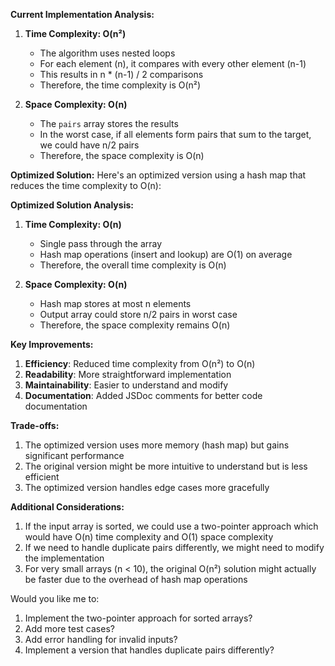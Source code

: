 

**Current Implementation Analysis:**

1. **Time Complexity: O(n²)**
   - The algorithm uses nested loops
   - For each element (n), it compares with every other element (n-1)
   - This results in n * (n-1) / 2 comparisons
   - Therefore, the time complexity is O(n²)

2. **Space Complexity: O(n)**
   - The `pairs` array stores the results
   - In the worst case, if all elements form pairs that sum to the target, we could have n/2 pairs
   - Therefore, the space complexity is O(n)

**Optimized Solution:**
Here's an optimized version using a hash map that reduces the time complexity to O(n):



**Optimized Solution Analysis:**

1. **Time Complexity: O(n)**
   - Single pass through the array
   - Hash map operations (insert and lookup) are O(1) on average
   - Therefore, the overall time complexity is O(n)

2. **Space Complexity: O(n)**
   - Hash map stores at most n elements
   - Output array could store n/2 pairs in worst case
   - Therefore, the space complexity remains O(n)

**Key Improvements:**
1. **Efficiency**: Reduced time complexity from O(n²) to O(n)
2. **Readability**: More straightforward implementation
3. **Maintainability**: Easier to understand and modify
4. **Documentation**: Added JSDoc comments for better code documentation

**Trade-offs:**
1. The optimized version uses more memory (hash map) but gains significant performance
2. The original version might be more intuitive to understand but is less efficient
3. The optimized version handles edge cases more gracefully

**Additional Considerations:**
1. If the input array is sorted, we could use a two-pointer approach which would have O(n) time complexity and O(1) space complexity
2. If we need to handle duplicate pairs differently, we might need to modify the implementation
3. For very small arrays (n < 10), the original O(n²) solution might actually be faster due to the overhead of hash map operations

Would you like me to:
1. Implement the two-pointer approach for sorted arrays?
2. Add more test cases?
3. Add error handling for invalid inputs?
4. Implement a version that handles duplicate pairs differently?

